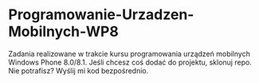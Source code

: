 # Programowanie-Urzadzen-Mobilnych-WP8
Zadania realizowane w trakcie kursu programowania urządzeń mobilnych Windows Phone 8.0/8.1.
Jeśli chcesz coś dodać do projektu, sklonuj repo.
Nie potrafisz? Wyślij mi kod bezpośrednio.
